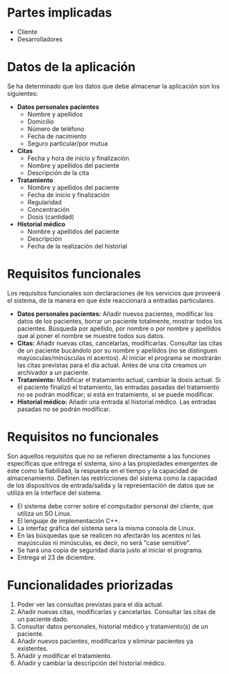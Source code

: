 # Partes implicadas
* Cliente
* Desarrolladores

# Datos de la aplicación
Se ha determinado que los datos que debe almacenar la aplicación son los siguientes:
* **Datos personales pacientes**
    * Nombre y apellidos
    * Domicilio
    * Número de teléfono
    * Fecha de nacimiento
    * Seguro particular/por mutua
* **Citas**
    * Fecha y hora de inicio y finalización
    * Nombre y apellidos del paciente
    * Descripción de la cita
* **Tratamiento**
    * Nombre y apellidos del paciente
    * Fecha de inicio y finalización  
    * Regularidad
    * Concentración
    * Dosis (cantidad)
* **Historial médico**
    * Nombre y apellidos del paciente
    * Descripción
    * Fecha de la realización del historial


# Requisitos funcionales
Los requisitos funcionales son declaraciones de los servicios que proveerá el sistema, de la manera en que éste reaccionará a entradas particulares.
* **Datos personales pacientes:** Añadir nuevos pacientes, modificar los datos de los pacientes, borrar un paciente totalmente, mostrar todos los pacientes. Búsqueda por apellido, por nombre o por nombre y apellidos que al poner el nombre se muestre todos sus datos.
* **Citas:** Añadir nuevas citas, cancelarlas, modificarlas. Consultar las citas de un paciente bucándolo por su nombre y apellidos (no se distinguen mayúsculas/minúsculas ni acentos). Al iniciar el programa se mostrarán las citas previstas para el día actual. Antes de una cita creamos un archivador a un paciente.
* **Tratamiento:** Modificar el tratamiento actual, cambiar la dosis actual. Si el paciente finalizó el tratamiento, las entradas pasadas del tratamiento no se podrán modificar; si está en tratamiento, sí se puede modificar.
* **Historial médico:** Añadir una entrada al historial médico. Las entradas pasadas no se podrán modificar.


# Requisitos no funcionales
Son aquellos requisitos que no se refieren directamente a las funciones específicas que entrega el sistema, sino a las propiedades emergentes de éste como la fiabilidad, la respuesta en el tiempo y la capacidad de almacenamiento. Definen las restricciones del sistema como la capacidad de los dispositivos de entrada/salida y la representación de datos que se utiliza en la interface del sistema.
* El sistema debe correr sobre el computador personal del cliente, que utiliza un SO Linux.
* El lenguaje de implementación C++.
* La interfaz gráfica del sistema sera la misma consola de Linux.
* En las búsquedas que se realicen no afectarán los acentos ni las mayúsculas ni minúsculas, es decir, no será "case sensitive".
* Se hará una copia de seguridad diaria justo al iniciar el programa.
* Entrega el 23 de diciembre.


# Funcionalidades priorizadas
1. Poder ver las consultas previstas para el día actual.
2. Añadir nuevas citas, modificarlas y cancelarlas. Consultar las citas de un paciente dado.
3. Consultar datos personales, historial médico y tratamiento(s) de un paciente.
4. Añadir nuevos pacientes, modificarlos y eliminar pacientes ya existentes.
5. Añadir y modificar el tratamiento.
6. Añadir y cambiar la descripción del historial médico.



